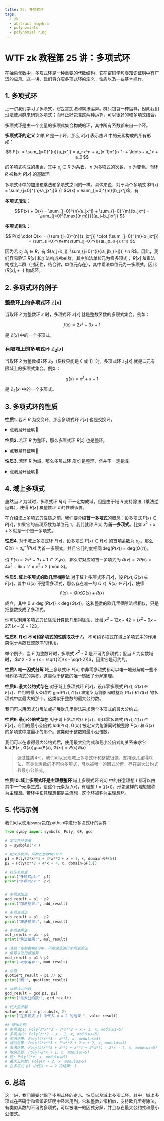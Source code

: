 ```yaml
---
title: 25. 多项式环
tags:
  - zk
  - abstract algebra
  - polynomials
  - polynomial ring
---
```


# WTF zk 教程第 25 讲：多项式环

在抽象代数中，多项式环是一种重要的代数结构，它在密码学和零知识证明中有广泛的应用。这一讲，我们将介绍多项式环的定义、性质以及一些基本操作。

## 1. 多项式环

上一讲我们学习了多项式，它包含加法和乘法运算。群只包含一种运算，因此我们没法使用群来研究多项式；而环正好包含这两种运算，可以很好的和多项式结合。

多项式环是由一个变量的多项式集合构成的环，其中所有系数都来自一个环。

**多项式环的定义** 如果 $R$ 是一个环，那么 $R[x]$ 表示由 $R$ 中的元素构成的所有形如：

$$
P(x) = \sum_{j=0}^{n}{a_jx^j} = a_nx^n + a_{n-1}x^{n-1} + \ldots + a_1x + a_0
$$

的多项式构成的集合，其中 $a_j \in R$ 为系数， $n$ 为多项式的次数， $x$ 为变量。而环 $R$ 被称为 $R[x]$ 的基础环。

多项式环中的加法和乘法和多项式之间的一样。具体来说，对于两个多项式 $P(x) = \sum_{j=0}^{n}{a_jx^j}$ 和 $Q(x) = \sum_{j=0}^{m}{b_jx^j}$，有

**多项式加法：** 

$$
P(x) + Q(x) = \sum_{j=0}^{n}{a_jx^j} + \sum_{j=0}^{m}{b_jx^j} = \sum_{j=0}^{\max{(n,m)}}{(a_j+b_j)x^j}
$$

**多项式乘法：** 

$$
P(x) \cdot Q(x)  = (\sum_{j=0}^{n}{a_jx^j}) \cdot (\sum_{j=0}^{m}{b_jx^j}) = \sum_{i=0}^{n+m}\sum_{j=0}^{i}{(a_jb_{i-j})x^i}
$$

因为若 $a_j, b_j \in R$，有 $(a_j+b_j), \sum_{j=0}^{i}{(a_jb_{i-j})} \in R$。因此，我们容易验证 $R[x]$ 和加法构成Abel群，其中加法单位元为零多项式； $R[x]$ 和乘法构成幺半群（封闭性，结合律，单位元存在），其中乘法单位元为一多项式。因此 $(R[x], +, \cdot)$ 构成环。

## 2. 多项式环的例子

### 整数环上的多项式环 $\mathbb{Z}[x]$

当取环 $R$ 为整数环 $\mathbb{Z}$ 时，多项式环 $\mathbb{Z}[x]$ 就是整数系数的多项式集合。例如：

$$ 
f(x) = 2x^2 - 3x + 1
$$

是 $\mathbb{Z}[x]$ 中的一个多项式。

### 有限域上的多项式环 $\mathbb{Z}_2[x]$

当取环 $R$ 为整数模2环 $\mathbb{Z}_2$（系数只能是 $0$ 或 $1$）时，多项式环 $\mathbb{Z}_2[x]$ 就是二元有限域上的多项式集合。例如：

$$
g(x) = x^3 + x + 1
$$

是 $\mathbb{Z}_2[x]$ 中的一个多项式。

## 3. 多项式环的性质

**性质1.** 若环 $R$ 为交换环，那么多项式环 $R[x]$ 也是交换环。

<details><summary>点我展开证明👀</summary>

设多项式 $P(x) = \sum_{j=0}^{n}{a_jx^j}$ 和 $Q(x) = \sum_{j=0}^{m}{b_jx^j}$ 为 $R[x]$ 中任意2个多项式。

那么 $P(x) \cdot Q(x) = \sum_{i=0}^{n+m}\sum_{j=0}^{i}{(a_jb_{i-j})x^i}$，其中第 $i$ 项的系数为 $\sum_{j=0}^{i}{(a_jb_{i-j})}$。

而 $Q(x) \cdot P(x) = \sum_{i=0}^{n+m}\sum_{j=0}^{i}{(b_ja_{i-j})x^i}$，其中第 $i$ 项的系数为 $\sum_{j=0}^{i}{(b_ja_{i-j})}$。

因为 $R$ 为交换环，有 $P(x) \cdot Q(x) = \sum_{j=0}^{i}{(a_jb_{i-j})} = \sum_{j=0}^{i}{(b_{i-j}a_j)}$。我们可以设索引 $j = i - j$ 而 $i = j$，有 $\sum_{j=0}^{i}{(b_{i-j}a_j)} = \sum_{j=0}^{i}{(b_ja_{i-j})} = Q(x) \cdot P(x)$。因此有 $P(x) \cdot Q(x) = Q(x) \cdot P(x)$，多项式环 $R[x]$ 是交换环。证毕。

</details>

**性质2.** 若环 $R$ 为整环，那么多项式环 $R[x]$ 也是整环。

<details><summary>点我展开证明👀</summary>

我们证明这个命题的逆反命题成立：若多项式环 $R[x]$ 不是整环，则 $R$ 不是整环。

因为 $R[x]$ 不是整环，那么存在非零多项式 $P(x) = \sum_{j=0}^{n}{a_jx^j}$ 和 $Q(x) = \sum_{j=0}^{m}{b_jx^j}$，其中 $a_n, b_m \neq 0$，有 $P(x) \cdot Q(x) = 0$。也就是说 $P(x) \cdot Q(x) = \sum_{i=0}^{n+m}\sum_{j=0}^{i}{(a_jb_{i-j})x^i}$ 第 $n+m$ 项的系数 $a_nb_m = 0$。因此，环 $R$ 中存在零因子 $a_n$ 和 $b_m$，它不是整环。证毕

</details>

**性质3.** 若环 $R$ 为域，那么多项式环 $R[x]$ 是整环，但并不一定是域。

<details><summary>点我展开证明👀</summary>

因为域也是整环，环 $R$ 为域，那么 $R$ 也是整环，根据性质2，多项式环 $R[x]$ 也是整环。

证毕。

</details>

## 4. 域上多项式

虽然当 $R$ 为域时，多项式环 $R[x]$ 不一定构成域。但是由于域 $R$ 支持除法（乘法逆运算），使得 $R[x]$ 和整数环 $Z$ 的性质很像。

在介绍域上多项式的性质之前，我们要介绍**首一多项式**的概念：设多项式 $P(x) \in R[x]$，如果它的首项系数为单位元 $1$，我们就称 $P(x)$ 为**首一多项式**。比如 $x^2 + x + 3$ 就是一个首一多项式。

**性质4.** 对于域上多项式环 $F[x]$，设多项式 $P(x) \in F[x]$ 的首项系数为 $a_n$，那么 $Q(x) = a_n^{-1} P(x)$ 为首一多项式，并且它们的度相同 $\text{deg}(P(x)) = \text{deg}(Q(x))$。

设 $P(x) = 2x^2 - 3x + 1 \in Z_3(x)$，那么它对应的首一多项式为 $Q(x) = 2P(x) = 4x^2 - 6x + 2 = x^2 + 2 \pmod{3}$。

**性质5. 域上多项式的欧几里得除法** 对于域上多项式环 $F[x]$，设 $P(x), G(x) \in F[x]$，其中 $G(x)$ 不是零多项式，那么存在唯一的 $Q(x), R(x) \in F[x]$，使得

$$
P(x) = Q(x)G(x) + R(x)
$$

成立，其中 $0 \leq \deg(R(x)) < \deg(G(x))$。这和整数的欧几里得除法很相似，只是把整数换成了多项式。

你可以利用多项式的长除法计算欧几里得除法，比如 $x^3 -12x -42 = (x^2 -9x -27)(x-3) -123$。

**性质6. $F[x]$ 不可约多项式的性质取决于 $F$。** 不可约多项式在域上多项式中的作用类似于素数在整数中的作用。

举个例子，当 $F$ 为整数环时，多项式 $x^2 - 2$ 是不可约多项式；但当 $F$ 为实数域时， $x^2 - 2 = (x + \sqrt{2})(x - \sqrt{2})$，因此它是可约的。

**性质7. 唯一因式分解** 域上多项式环 $F[x]$ 中非零多项式都可以唯一地分解成一些不可约多项式的乘积。这类似于整数的唯一质因子分解定理。

**性质8. 最大公约式存在** 对于域上多项式环 $F[x]$，设非零多项式 $P(x), G(x) \in F[x]$，它们的最大公约式 $\gcd{P(x), G(x)}$ 被定义为能够同时整除 $P(x)$ 和 $G(x)$ 的多项式中度最大的那个。这类似于整数的最大公约数。

我们可以用因式分解法或扩展欧几里得法来求两个多项式的最大公约式。

**性质9. 最小公倍式存在** 对于域上多项式环 $F[x]$，设非零多项式 $P(x), G(x) \in F[x]$，它们的最小公倍式 $\text{lcd(P(x), G(x))}$ 被定义为能够同时被整除 $P(x)$ 和 $G(x)$ 的多项式中度最小的那个。这类似于整数的最小公倍数。

我们可以在求得最大公约式后，使用最大公约式和最小公倍式的关系来求它 $\text{lcd(P(x), G(x))} \text{gcd(P(x), G(x))} = P(x) G(x)$

> 通过性质4-9，我们可以发现域上多项式环和整数很像，支持欧几里得除法，有类似素数的不可约多项式，可以被唯一的因式分解，存在最大公约式和最小公倍式。

**性质10. 域上多项式环是主理想整环** 域上多项式环 $F[x]$ 中的任意理想 $I$ 都可以由其中一个元素生成。设这个元素为 $f(x)$，有理想 $I = (f(x))$，形如这样的理想被称为主理想。若环中任意理想都是主流想，这个环被称为主理想环。

## 5. 代码示例

我们可以使用`sympy`包在python中进行多项式环的运算：

```python
from sympy import symbols, Poly, GF, gcd

# 定义符号变量
x = symbols('x')

# 定义多项式，系数在整数模5环中
p1 = Poly(2*x**3 + 3*x**2 + x + 1, x, domain=GF(5))
p2 = Poly(x**2 + 4*x + 4, x, domain=GF(5))

# 打印多项式
print("多项式p1:", p1)
print("多项式p2:", p2)


# 多项式加法
add_result = p1 + p2
print("加法结果:", add_result)

# 多项式减法
sub_result = p1 - p2
print("减法结果:", sub_result)

# 多项式乘法
mul_result = p1 * p2
print("乘法结果:", mul_result)

# 注意：在整数模n环中，不能总是进行多项式除法
# 但可以进行模运算
mod_result = p1 % p2
print("取余运算:", mod_result)

# 求商
quotient_result = p1 // p2
print("商:", quotient_result)

# 求最大公约数
gcd_result = gcd(p1, p2)
print("最大公约数:", gcd_result)

# 代入值求解
value_result = p1.subs(x, 2)
print("在多项式 p1 中代入 x = 2 的结果:", value_result)

## 输出示例
# 多项式p1: Poly(2*x**3 - 2*x**2 + x + 1, x, modulus=5)
# 多项式p2: Poly(x**2 - x - 1, x, modulus=5)
# 加法结果: Poly(2*x**3 - x**2, x, modulus=5)
# 减法结果: Poly(2*x**3 + 2*x**2 + 2*x + 2, x, modulus=5)
# 乘法结果: Poly(2*x**5 + x**4 + x**3 + 2*x**2 - 2*x - 1, x, modulus=5)
# 取余运算: Poly(-2*x + 1, x, modulus=5)
# 商: Poly(2*x, x, modulus=5)
# 最大公约数: Poly(x + 2, x, modulus=5)
# 在多项式 p1 中代入 x = 2 的结果: 1
```

## 6. 总结

这一讲，我们简要介绍了多项式环的定义、性质以及域上多项式环。其中，域上多项式在密码学和零知识证明中经常用到，它和整数非常相似，支持欧几里得除法，有类似素数的不可约多项式，可以被唯一的因式分解，并且存在最大公约式和最小公倍式。
